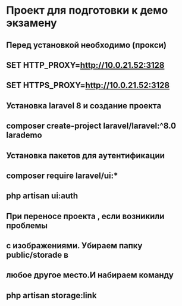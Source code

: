 # Проект для подготовки к демо экзамену

## Перед установкой необходимо (прокси)
## SET HTTP_PROXY=http://10.0.21.52:3128
## SET HTTPS_PROXY=http://10.0.21.52:3128

## Установка laravel 8 и создание проекта
## composer create-project laravel/laravel:^8.0 larademo

## Установка пакетов для аутентификации
## composer require laravel/ui:*
## php artisan ui:auth 

## При переносе проекта , если возникили проблемы
## с изображениями. Убираем папку public/storade в
## любое другое место.И набираем команду
## php artisan storage:link
